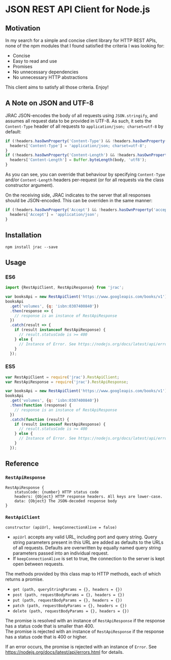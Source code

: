 # JSON REST API Client for Node.js

## Motivation
In my search for a simple and concise client library for HTTP REST APIs, none of the npm modules that I found satisfied
the criteria I was looking for:
- Concise
- Easy to read and use
- Promises
- No unnecessary dependencies
- No unnecessary HTTP abstractions

This client aims to satisfy all those criteria. Enjoy!


## A Note on JSON and UTF-8

JRAC JSON-encodes the body of all requests using `JSON.stringify`, and assumes all request data to be provided in UTF-8.
As such, it sets the `Content-Type` header of all requests to `application/json; charset=utf-8` by default:

```javascript
if (!headers.hasOwnProperty('Content-Type') && !headers.hasOwnProperty('content-type')) {
  headers['Content-Type'] = 'application/json; charset=utf-8';
}
if (!headers.hasOwnProperty('Content-Length') && !headers.hasOwnProperty('content-length')) {
  headers['Content-Length'] = Buffer.byteLength(body, 'utf8');
}
```

As you can see, you can override that behaviour by specifying `Content-Type` and/or `Content-Length` headers per-request
(or for all requests via the class constructor argument).

On the receiving side, JRAC indicates to the server that all responses should be JSON-encoded. This can be overriden in
the same manner:

```javascript
if (!headers.hasOwnProperty('Accept') && !headers.hasOwnProperty('accept')) {
  headers['Accept'] = 'application/json';
}
```


## Installation
```
npm install jrac --save
```


## Usage

### ES6
```javascript
import {RestApiClient, RestApiResponse} from 'jrac';

var booksApi = new RestApiClient('https://www.googleapis.com/books/v1');
booksApi
  .get('volumes', {q: 'isbn:0307400840'})
  .then(response => {
    // response is an instance of RestApiResponse
  })
  .catch(result => {
    if (result instanceof RestApiResponse) {
      // result.statusCode is >= 400
    } else {
      // Instance of Error. See https://nodejs.org/docs/latest/api/errors.html
    }
  });
```

### ES5
```javascript
var RestApiClient = require('jrac').RestApiClient;
var RestApiResponse = require('jrac').RestApiResponse;

var booksApi = new RestApiClient('https://www.googleapis.com/books/v1');
booksApi
  .get('volumes', {q: 'isbn:0307400840'})
  .then(function (response) {
    // response is an instance of RestApiResponse
  })
  .catch(function (result) {
    if (result instanceof RestApiResponse) {
      // result.statusCode is >= 400
    } else {
      // Instance of Error. See https://nodejs.org/docs/latest/api/errors.html
    }
  });
```

## Reference

### `RestApiResponse`

```
RestApiResponse {
    statusCode: {number} HTTP status code
    headers: {Object} HTTP response headers. All keys are lower-case.
    data: {Object} The JSON-decoded response body
}
```

### `RestApiClient`

`constructor (apiUrl, keepConnectionAlive = false)`

- `apiUrl` accepts any valid URL, including port and query string. Query string parameters
present in this URL are added as defaults to the URLs of all requests. Defaults are overwritten
by equally named query string parameters passed into an individual request.
- If `keepConnectionAlive` is set to true, the connection to the server is kept open between requests.

The methods provided by this class map to HTTP methods, each of which returns a promise.

- `get (path, queryStringParams = {}, headers = {})`
- `post (path, requestBodyParams = {}, headers = {})`
- `put (path, requestBodyParams = {}, headers = {})`
- `patch (path, requestBodyParams = {}, headers = {})`
- `delete (path, requestBodyParams = {}, headers = {})`

The promise is resolved with an instance of `RestApiResponse` if the response has a status code that is smaller than 400.
<br> The promise is rejected with an instance of `RestApiResponse` if the response has a status code that is 400 or higher.

If an error occurs, the promise is rejected with an instance of `Error`.
See <https://nodejs.org/docs/latest/api/errors.html> for details.
